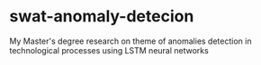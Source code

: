 # swat-anomaly-detecion
My Master's degree research on theme of anomalies detection in technological processes using LSTM neural networks
